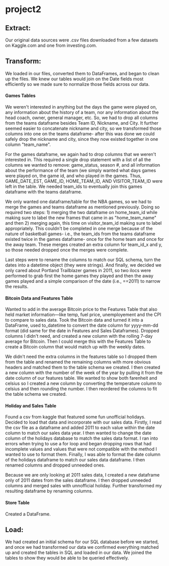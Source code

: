 # project2

## Extract:
Our original data sources were .csv files downloaded from a few datasets on Kaggle.com and one from investing.com.

## Transform: 
We loaded in our files, converted them to DataFrames, and began to clean up the files. We knew our tables would join on the Date fields most efficiently so we made sure to normalize those fields across our data.

#### Games Tables
We weren't interested in anything but the days the game were played on, any information about the history of a team, nor any information about the head coach, owner, general manager, etc. So, we had to drop all columns from the teams dataframe besides Team ID, Nickname, and City. It further seemed easier to concatenate nickname and city, so we transformed those columns into one on the teams dataframe- after this was done we could safely drop the nickname and city, since they now existed together in one column "team_name".

For the games dataframe, we again had to drop columns that we weren't interested in. This required a single drop statement with a list of all the columns we wanted to remove: game_status, season #, and all information about the performance of the team (we simply wanted what days games were played on, the game id, and who played in the games. Thus, GAME_DATE_EST, GAME_ID, HOME_TEAM_ID, AND VISITOR_TEAM_ID were left in the table. We needed team_ids to eventually join this games dataframe with the teams dataframe.

We only wanted one dataframe/table for the NBA games, so we had to merge the games and teams dataframe as mentioned previously. Doing so required two steps: 1) merging the two dataframe on home_team_id while making sure to label the new frames that came in as "home_team_name" and then 2) merging again, this time on visitor_team_id making sure to label appropriately. This couldn't be completed in one merge because of the nature of basketball games- i.e., the team_ids from the teams dataframe existed twice in the games dataframe- once for the home team and once for the away team. These merges created an extra column for team_id_x and y, so those needed dropped once the merges were complete.

Last steps were to rename the columns to match our SQL schema, turn the dates into a datetime object (they were strings). And finally, we decided we only cared about Portland Trailblazer games in 2011, so two ilocs were performed to grab first the home games they played and then the away games played and a simple comparison of the date (i.e., ==2011) to narrow the results.

#### Bitcoin Data and Features Table
Wanted to add in the average Bitcoin price to the Features Table that also held market information—like temp, fuel price, unemployement and the CPI to compare to sales data. Took the Bitcoin data and turned it into a DataFrame, used to_datetime to convert the date column for yyyy-mm-dd format (did same for the date in Features and Sales Dataframes). Dropped columns I didn't need, and created a new column with the rolling 7-day average for Bitcoin. Then I could merge this with the Features Table to create a Bitcoin column that would match up with the weekly dates.

We didn't need the extra columns in the features table so I dropped them from the table and renamed the remaining columns with more obvious headers and matched them to the table schema we created. I then created a new column with the number of the week of the year by pulling it from the date column of our features table. We wanted to show both farenheit and celsius so I created a new column by converting the temperature column to celsius and then rounding the number. I then reordered the columns to fit the table schema we created.

#### Holiday and Sales Table
Found a csv from kaggle that featured some fun unofficial holidays. Decided to load that data and incorporate with our sales data. Firstly, I read the csv file as a dataframe and added 2011 to each value within the date column to match our sales data year. I then wanted to change the date column of the holidays database to match the sales data format. I ran into errors when trying to use a for loop and began dropping rows that had incomplete values and values that were not compatible with the method I wanted to use to format them. Finally, I was able to format the date column of the holidays dataframe to match our sales data dataframe. I then renamed columns and dropped unneeded ones. 

Because we are only looking at 2011 sales data, I created a new dataframe only of 2011 dates from the sales dataframe. I then dropped unneeded columns and merged sales with unnofficial holiday. Further transformed my resulting dataframe by renaming columns. 

#### Store Table
Created a DataFrame.

## Load: 
We had created an initial schema for our SQL database before we started, and once we had transformed our data we confirmed everything matched up and created the tables in SQL and loaded in our data. We joined the tables to show they would be able to be queried effectively. 
